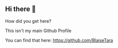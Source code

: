 ## Hi there 👋

How did you get here?

This isn't my main Github Profile

You can find that here: https://github.com/BlaiseTara
